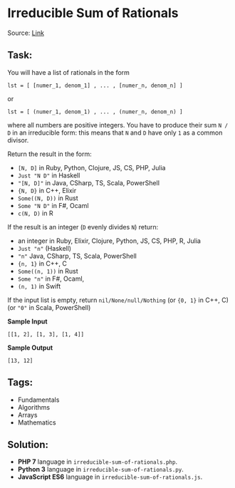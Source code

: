 # Irreducible Sum of Rationals

Source: [Link](https://www.codewars.com/kata/irreducible-sum-of-rationals/train/python)

## Task:

You will have a list of rationals in the form

`lst = [ [numer_1, denom_1] , ... , [numer_n, denom_n] ]`

or

`lst = [ (numer_1, denom_1) , ... , (numer_n, denom_n) ]`

where all numbers are positive integers. You have to produce their sum `N / D` in an irreducible form: this means 
that `N` and `D` have only `1` as a common divisor.

Return the result in the form:

* `[N, D]` in Ruby, Python, Clojure, JS, CS, PHP, Julia
* `Just "N D"` in Haskell
* `"[N, D]"` in Java, CSharp, TS, Scala, PowerShell
* `{N, D}` in C++, Elixir
* `Some((N, D))` in Rust
* `Some "N D"` in F#, Ocaml
* `c(N, D)` in R

If the result is an integer (`D` evenly divides `N`) return:

* an integer in Ruby, Elixir, Clojure, Python, JS, CS, PHP, R, Julia
* `Just "n"` (Haskell)
* `"n"` Java, CSharp, TS, Scala, PowerShell
* `{n, 1}` in C++, C
* `Some((n, 1))` in Rust
* `Some "n"` in F#, Ocaml,
* `(n, 1)` in Swift

If the input list is empty, return `nil/None/null/Nothing` (or `{0, 1}` in C++, C) (or `"0"` in Scala, PowerShell)

**Sample Input**

```
[[1, 2], [1, 3], [1, 4]]
```

**Sample Output**
```
[13, 12]
```

## Tags:

* Fundamentals
* Algorithms
* Arrays
* Mathematics

## Solution:

* **PHP 7** language in `irreducible-sum-of-rationals.php`.
* **Python 3** language in `irreducible-sum-of-rationals.py`.
* **JavaScript ES6** language in `irreducible-sum-of-rationals.js`.